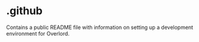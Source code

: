 # .github
Contains a public README file with information on setting up a development environment for Overlord.
